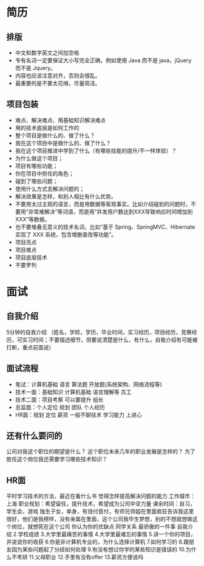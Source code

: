 # 简历

## 排版

- 中文和数字英文之间加空格
- 专有名词一定要保证大小写完全正确，例如使用 Java 而不是 java，jQuery 而不是 Jquery。
- 内容也应该注意对齐，否则会很乱。
- 最重要的是不要太花哨，尽量简洁。

## 项目包装

- 难点、解决难点、用基础知识解决难点
- 用的技术底层是如何工作的
- 整个项目是做什么的、做了什么？
- 我在这个项目中是做什么的、做了什么？
- 我在这个项目推进中学到了什么（有哪些技能的提升/不一样体验）？
- 为什么做这个项目；
- 项目有哪些功能；
- 你在项目中担任的角色；
- 碰到了哪些问题；
- 使用什么方式去解决问题的；
- 解决效果是怎样，和别人相比有什么优势。
- 不要用太过主观的语言，而是用数据等客观事实。比如介绍碰到的问题时，不要用“非常难解决”等词语，而是用“并发用户数达到XXX导致响应时间增加到XXX”等数据。
- 也不要堆叠无意义的技术名词，比如“基于 Spring、SpringMVC、Hibernate 实现了 XXX 系统，包含增删查改等功能”。
- 项目亮点
- 项目难点
- 项目底层技术
- 不要罗列

# 面试

## 自我介绍

5分钟的自我介绍
（姓名，学校，学历，毕业时间，实习经历，项目经历，竞赛经历，可实习时间；不要描述细节，但要说清楚是什么，有什么，自我介绍有可能被打断，重点前面说）

## 面试流程

- 笔试：计算机基础 语言 算法题 开放题(系统架构、网络流程等)
- 技术一面：基础知识 计算机基础 语言理解等 员工
- 技术二面：项目考察 可以要提升 组长
- 总监面：个人定位 规划 团队 个人经历
- HR面：规划 定位 薪资 一般不聊技术 学习能力 上进心

## 还有什么要问的

公司对我这个职位的期望是什么？
这个职位未来几年的职业发展是怎样的？
为了胜任这个岗位我还需要学习哪些技术知识？

## HR面

平时学习技术的方法，最近在看什么书
觉得怎样提高解决问题的能力
工作城市：上海
职业规划：希望留任，提升技术，希望成为公司中坚力量
课余时间：自习，学生会，游戏
独生子女，单身，有钱付首付，有师兄师姐在里面疯狂告诉我这里很好，他们是我榜样，没有亲属在里面，这个公司我毕生梦想，别的不想就想做这个岗位，就想死在这个公司
你认为你的优缺点
同学关系
最骄傲的一件事
自我介绍
2.学校成绩
3.大学里最痛苦的事情
4.大学里最难忘的事情
5.讲一个你的项目，并说说你的收获
6.你是非计算机专业的，为什么选择计算机
7.如何学习的
8.跟朋友因为某些问题起了分歧如何处理
9.有没有想过你学的某些知识是错误的
10.为什么不考研
11.父母职业
12.手里有没有offer
13.薪资方便说吗